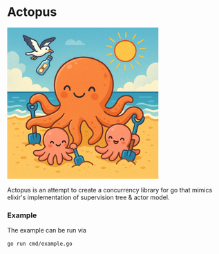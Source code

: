 # Actopus
<img src="actopus.png" width="350">

Actopus is an attempt to create a concurrency library for go that mimics elixir's implementation of supervision tree & actor model.

### Example
The example can be run via
```bash
go run cmd/example.go
```